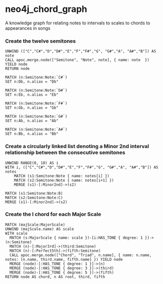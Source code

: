 # neo4j_chord_graph
A knowledge graph for relating notes to intervals to scales to chords to appearances in songs

### Create the twelve semitones
```
UNWIND (["C","C#","D","D#","E","F","F#","G", "G#","A", "A#","B"]) AS note
CALL apoc.merge.node(["Semitone", "Note", note], { name: note  }) YIELD node
RETURN node

MATCH (n:Semitone:Note:`C#`)
SET n:Db, n.alias = "Db"

MATCH (n:Semitone:Note:`D#`)
SET n:Eb, n.alias = "Eb"

MATCH (n:Semitone:Note:`F#`)
SET n:Gb, n.alias = "Gb"

MATCH (n:Semitone:Note:`G#`)
SET n:Ab, n.alias = "Ab"

MATCH (n:Semitone:Note:`A#`)
SET n:Bb, n.alias = "Bb"
```
### Create a circularly linked list denoting a Minor 2nd interval relationship between the consecutive semitones
```
UNWIND RANGE(0, 10) AS i
WITH i, (["C","C#","D","D#","E","F","F#","G", "G#","A", "A#","B"]) AS notes
    MATCH (s1:Semitone:Note { name: notes[i] }) 
    MATCH (s2:Semitone:Note { name: notes[i+1] }) 
    MERGE (s1)-[:Minor2nd]->(s2)

MATCH (s1:Semitone:Note:B)
MATCH (s2:Semitone:Note:C)
MERGE (s1)-[:Minor2nd]->(s2)
```

### Create the I chord for each Major Scale
```
MATCH (majScale:MajorScale)
UNWIND (majScale.name) AS scale
WITH scale
  MATCH (s:MajorScale { name: scale })-[i:HAS_TONE { degree: 1 }]->(n:Semitone)
  MATCH (n)-[:Major3rd]->(third:Semitone)
  MATCH (n)-[:Perfect5th]->(fifth:Semitone)
  CALL apoc.merge.node(["Chord", "Triad", n.name], { name: n.name, notes: [n.name, third.name, fifth.name] }) YIELD node
  MERGE (node)-[:HAS_TONE { degree: 1 }]->(n)
  MERGE (node)-[:HAS_TONE { degree: 3 }]->(third)
  MERGE (node)-[:HAS_TONE { degree: 5 }]->(fifth)
RETURN node AS chord, n AS root, third, fifth
```
